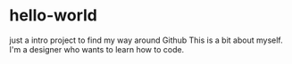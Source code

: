 # hello-world
just a intro project to find my way around Github
This is a bit about myself. I'm a designer who wants to learn how to code.
